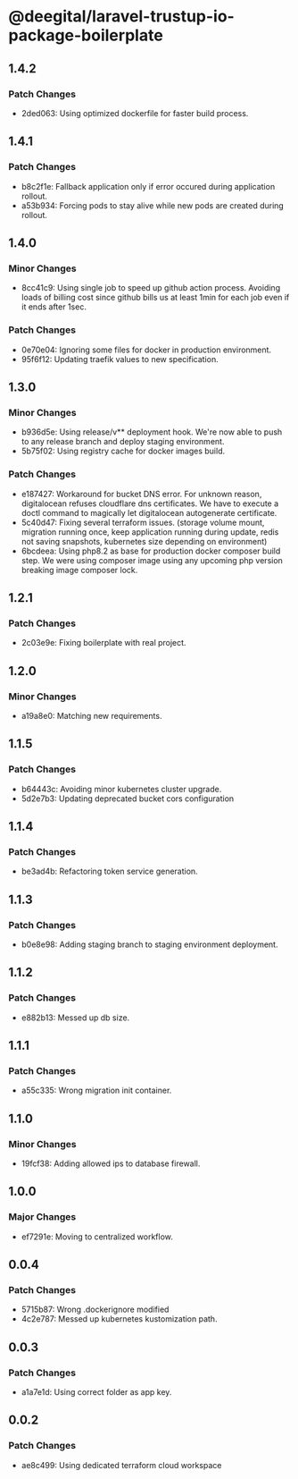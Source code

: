 # @deegital/laravel-trustup-io-package-boilerplate

## 1.4.2

### Patch Changes

- 2ded063: Using optimized dockerfile for faster build process.

## 1.4.1

### Patch Changes

- b8c2f1e: Fallback application only if error occured during application rollout.
- a53b934: Forcing pods to stay alive while new pods are created during rollout.

## 1.4.0

### Minor Changes

- 8cc41c9: Using single job to speed up github action process. Avoiding loads of billing cost since github bills us at least 1min for each job even if it ends after 1sec.

### Patch Changes

- 0e70e04: Ignoring some files for docker in production environment.
- 95f6f12: Updating traefik values to new specification.

## 1.3.0

### Minor Changes

- b936d5e: Using release/v\*\* deployment hook. We're now able to push to any release branch and deploy staging environment.
- 5b75f02: Using registry cache for docker images build.

### Patch Changes

- e187427: Workaround for bucket DNS error. For unknown reason, digitalocean refuses cloudflare dns certificates. We have to execute a doctl command to magically let digitalocean autogenerate certificate.
- 5c40d47: Fixing several terraform issues. (storage volume mount, migration running once, keep application running during update, redis not saving snapshots, kubernetes size depending on environment)
- 6bcdeea: Using php8.2 as base for production docker composer build step. We were using composer image using any upcoming php version breaking image composer lock.

## 1.2.1

### Patch Changes

- 2c03e9e: Fixing boilerplate with real project.

## 1.2.0

### Minor Changes

- a19a8e0: Matching new requirements.

## 1.1.5

### Patch Changes

- b64443c: Avoiding minor kubernetes cluster upgrade.
- 5d2e7b3: Updating deprecated bucket cors configuration

## 1.1.4

### Patch Changes

- be3ad4b: Refactoring token service generation.

## 1.1.3

### Patch Changes

- b0e8e98: Adding staging branch to staging environment deployment.

## 1.1.2

### Patch Changes

- e882b13: Messed up db size.

## 1.1.1

### Patch Changes

- a55c335: Wrong migration init container.

## 1.1.0

### Minor Changes

- 19fcf38: Adding allowed ips to database firewall.

## 1.0.0

### Major Changes

- ef7291e: Moving to centralized workflow.

## 0.0.4

### Patch Changes

- 5715b87: Wrong .dockerignore modified
- 4c2e787: Messed up kubernetes kustomization path.

## 0.0.3

### Patch Changes

- a1a7e1d: Using correct folder as app key.

## 0.0.2

### Patch Changes

- ae8c499: Using dedicated terraform cloud workspace
